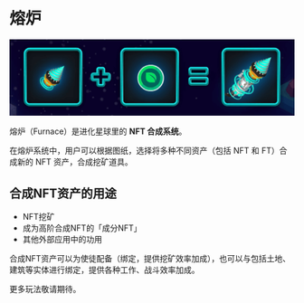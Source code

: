 # 熔炉

![Syythetic NFTs](../.gitbook/assets/synthetic-nft.png)

熔炉（Furnace）是进化星球里的 **NFT 合成系统**。

在熔炉系统中，用户可以根据图纸，选择将多种不同资产（包括 NFT 和 FT）合成新的 NFT 资产，合成挖矿道具。

## 合成NFT资产的用途

* NFT挖矿
* 成为高阶合成NFT的「成分NFT」
* 其他外部应用中的功用

合成NFT资产可以为使徒配备（绑定，提供挖矿效率加成），也可以与包括土地、建筑等实体进行绑定，提供各种工作、战斗效率加成。

更多玩法敬请期待。




